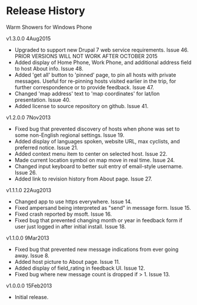﻿Release History
===============

Warm Showers for Windows Phone

v1.3.0.0 4Aug2015
* Upgraded to support new Drupal 7 web service requirements.  Issue 46.
  PRIOR VERSIONS WILL NOT WORK AFTER OCTOBER 2015
* Added display of Home Phone, Work Phone, and additional address field to host About info.  Issue 48.
* Added 'get all' button to 'pinned' page, to pin all hosts with private messages.  Useful for re-pinning hosts visited earlier in the trip, for further correspondence or to provide feedback.  Issue 47.
* Changed 'map address' text to 'map coordinates' for lat/lon presentation.  Issue 40.
* Added license to source repository on github.  Issue 41.

v1.2.0.0 7Nov2013
* Fixed bug that prevented discovery of hosts when phone was set to some non-English regional settings. Issue 19.
* Added display of languages spoken, website URL, max cyclists, and preferred notice. Issue 21.
* Added context menu item to center on selected host. Issue 22.
* Made current location symbol on map move in real time. Issue 24.
* Changed input keyboard to better suit entry of email-style username. Issue 26.
* Added link to revision history from About page. Issue 27.

v1.1.1.0 22Aug2013  
* Changed app to use https everywhere. Issue 14.
* Fixed ampersand being interpreted as "send" in message form. Issue 15.
* Fixed crash reported by msoft. Issue 16.
* Fixed bug that prevented changing month or year in feedback form if user just logged in after initial install. Issue 18.

v1.1.0.0 9Mar2013    
* Fixed bug that prevented new message indications from ever going away. Issue 8.
* Added host picture to About page. Issue 11.
* Added display of field_rating in feedback UI. Issue 12.
* Fixed bug where new message count is dropped if > 1. Issue 13.

v1.0.0.0 15Feb2013   
* Initial release.